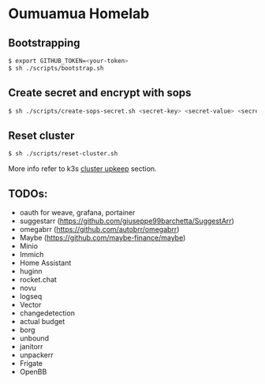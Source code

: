# Oumuamua Homelab

## Bootstrapping

```bash
$ export GITHUB_TOKEN=<your-token>
$ sh ./scripts/bootstrap.sh
```

## Create secret and encrypt with sops

```bash
$ sh ./scripts/create-sops-secret.sh <secret-key> <secret-value> <secret-name> <namespace>
```

## Reset cluster

```bash
$ sh ./scripts/reset-cluster.sh
```

More info refer to k3s [cluster upkeep](https://github.com/NixOS/nixpkgs/blob/master/pkgs/applications/networking/cluster/k3s/docs/CLUSTER_UPKEEP.md) section.

## TODOs:

- oauth for weave, grafana, portainer
- suggestarr (https://github.com/giuseppe99barchetta/SuggestArr)
- omegabrr (https://github.com/autobrr/omegabrr)
- Maybe (https://github.com/maybe-finance/maybe)
- Minio
- Immich
- Home Assistant
- huginn
- rocket.chat
- novu
- logseq
- Vector
- changedetection
- actual budget
- borg
- unbound
- janitorr
- unpackerr
- Frigate 
- OpenBB
